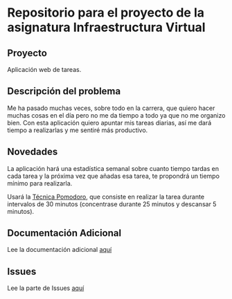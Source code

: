 <h1>Repositorio para el proyecto de la asignatura Infraestructura Virtual</h1>
<h2>Proyecto</h2>
<p>Aplicación web de tareas.</p>
<h2>Descripción del problema</h2>
<p>Me ha pasado muchas veces, sobre todo en la carrera, que quiero hacer muchas cosas en el día pero no me da tiempo a todo ya que no me organizo bien. Con esta aplicación quiero apuntar mis tareas diarias, así me dará tiempo a realizarlas y me sentiré más productivo.</p>
<h2>Novedades</h2>
<p>La aplicación hará una estadística semanal sobre cuanto tiempo tardas en cada tarea y la próxima vez que añadas esa tarea, te propondrá un tiempo mínimo para realizarla.</p>
<p>Usará la <a href="https://blog.educalive.com/tecnica-pomodoro/">Técnica Pomodoro</a>, que consiste en realizar la tarea durante intervalos de 30 minutos (concentrase durante 25 minutos y descansar 5 minutos).</p>
<h2>Documentación Adicional</h2>
<p>Lee la documentación adicional <a href="./docs/Objetivo-0/CONFIGURACION.md">aquí<a>
<h2>Issues</h2>
<p>Lee la parte de Issues <a href="./docs/Objetivo-1/ISSUES.md">aquí</a></p>
